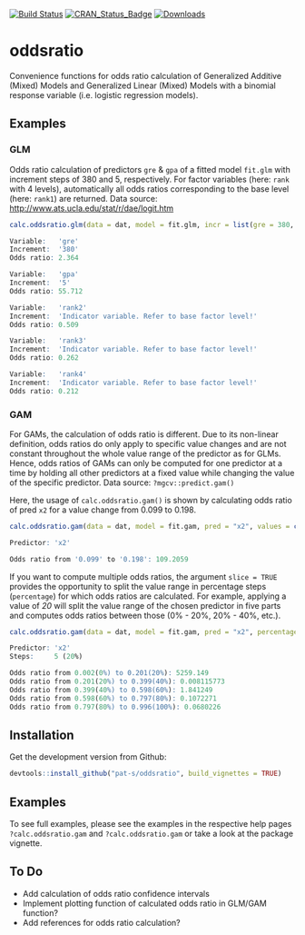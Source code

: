 
[![Build Status](https://travis-ci.org/pat-s/oddsratio.svg?branch=master)](https://travis-ci.org/pat-s/oddsratio) [![CRAN\_Status\_Badge](http://www.r-pkg.org/badges/version/oddsratio)](http://cran.r-project.org/package=oddsratio) [![Downloads](http://cranlogs.r-pkg.org/badges/oddsratio?color=brightgreen)](http://www.r-pkg.org/pkg/oddsratio)

oddsratio
=========

Convenience functions for odds ratio calculation of Generalized Additive (Mixed) Models and Generalized Linear (Mixed) Models with a binomial response variable (i.e. logistic regression models).

Examples
--------

### GLM

Odds ratio calculation of predictors `gre` & `gpa` of a fitted model `fit.glm` with increment steps of 380 and 5, respectively.
For factor variables (here: `rank` with 4 levels), automatically all odds ratios corresponding to the base level (here: `rank1`) are returned.
Data source: <http://www.ats.ucla.edu/stat/r/dae/logit.htm>

``` r
calc.oddsratio.glm(data = dat, model = fit.glm, incr = list(gre = 380, gpa = 5))
```

``` r
Variable:   'gre'
Increment:  '380'
Odds ratio: 2.364

Variable:   'gpa'
Increment:  '5'
Odds ratio: 55.712

Variable:   'rank2'
Increment:  'Indicator variable. Refer to base factor level!'
Odds ratio: 0.509

Variable:   'rank3'
Increment:  'Indicator variable. Refer to base factor level!'
Odds ratio: 0.262

Variable:   'rank4'
Increment:  'Indicator variable. Refer to base factor level!'
Odds ratio: 0.212
```

### GAM

For GAMs, the calculation of odds ratio is different. Due to its non-linear definition, odds ratios do only apply to specific value changes and are not constant throughout the whole value range of the predictor as for GLMs. Hence, odds ratios of GAMs can only be computed for one predictor at a time by holding all other predictors at a fixed value while changing the value of the specific predictor. Data source: `?mgcv::predict.gam()`

Here, the usage of `calc.oddsratio.gam()` is shown by calculating odds ratio of pred `x2` for a value change from 0.099 to 0.198.

``` r
calc.oddsratio.gam(data = dat, model = fit.gam, pred = "x2", values = c(0.099, 0.198))
```

``` r
Predictor: 'x2'

Odds ratio from '0.099' to '0.198': 109.2059
```

If you want to compute multiple odds ratios, the argument `slice = TRUE` provides the opportunity to split the value range in percentage steps (`percentage`) for which odds ratios are calculated. For example, applying a value of *20* will split the value range of the chosen predictor in five parts and computes odds ratios between those (0% - 20%, 20% - 40%, etc.).

``` r
calc.oddsratio.gam(data = dat, model = fit.gam, pred = "x2", percentage = 20, slice = TRUE)
```

``` r
Predictor: 'x2'
Steps:     5 (20%)

Odds ratio from 0.002(0%) to 0.201(20%): 5259.149
Odds ratio from 0.201(20%) to 0.399(40%): 0.008115773
Odds ratio from 0.399(40%) to 0.598(60%): 1.841249
Odds ratio from 0.598(60%) to 0.797(80%): 0.1072271
Odds ratio from 0.797(80%) to 0.996(100%): 0.0680226
```

Installation
------------

Get the development version from Github:

``` r
devtools::install_github("pat-s/oddsratio", build_vignettes = TRUE)
```

Examples
--------

To see full examples, please see the examples in the respective help pages `?calc.oddsratio.gam` and `?calc.oddsratio.gam` or take a look at the package vignette.

To Do
-----

-   Add calculation of odds ratio confidence intervals
-   Implement plotting function of calculated odds ratio in GLM/GAM function?
-   Add references for odds ratio calculation?
